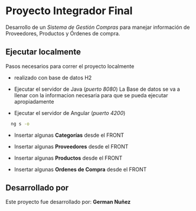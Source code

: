 
# Proyecto Integrador Final

Desarrollo de un *Sistema de Gestión Compras* para manejar información de Proveedores, Productos y Órdenes de compra.

## Ejecutar localmente

Pasos necesarios para correr el proyecto localmente

- realizado con base de datos H2

- Ejecutar el servidor de Java (*puerto 8080*) La Base de datos se va a llenar con la informacion necesaria para que se pueda ejecutar apropiadamente

- Ejecutar el servidor de Angular (*puerto 4200*) 

```bash
  ng s -o
```

- Insertar algunas **Categorías** desde el FRONT

- Insertar algunas **Proveedores** desde el FRONT

- Insertar algunas **Productos** desde el FRONT

- Insertar algunas **Ordenes de Compra** desde el FRONT


## Desarrollado por

Este proyecto fue desarrollado por: **German Nuñez**

